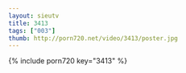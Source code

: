 ```yaml
--- 
layout: sieutv
title: 3413
tags: ["003"]
thumb: http://porn720.net/video/3413/poster.jpg
---
```

{% include porn720 key="3413" %} 
